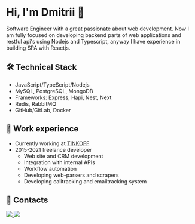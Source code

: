 # Hi, I'm Dmitrii 👋
Software Engineer with a great passionate about web development. Now I am fully focused on developing backend parts of web applications and restful api's using Nodejs and Typescript, anyway I have experience in building SPA with Reactjs.

## 🛠 Technical Stack
*   JavaScript/TypeScript/Nodejs
*   MySQL, PostgreSQL, MongoDB
*   Frameworks: Express, Hapi, Nest, Next
*   Redis, RabbitMQ
*   GitHub/GitLab, Docker

## 🥅 Work experience
* Currently working at [TINKOFF](https://www.linkedin.com/company/tinkoff/)
* 2015-2021 freelance developer
  * Web site and CRM development
  * Integration with internal APIs
  * Workflow automation
  * Developing web-parsers and scrapers
  * Developing calltracking and emailtracking system

## 📱 Contacts
<a href="https://t.me/dimal_xeev" target="_blank">
  <img src="https://img.shields.io/badge/Telegram-2CA5E0?style=for-the-badge&logo=telegram&logoColor=white"/>
</a>
<a href="https://www.linkedin.com/in/dmitri-alekseev-3284711a9/" target="_blank">
    <img src="https://img.shields.io/badge/LinkedIn-0077B5?style=for-the-badge&logo=linkedin&logoColor=white"/>
  </a>
